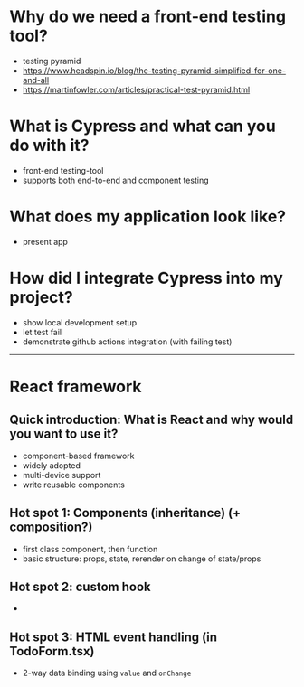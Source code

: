 # Why do we need a front-end testing tool?

- testing pyramid
- https://www.headspin.io/blog/the-testing-pyramid-simplified-for-one-and-all
- https://martinfowler.com/articles/practical-test-pyramid.html

# What is Cypress and what can you do with it?

- front-end testing-tool
- supports both end-to-end and component testing

# What does my application look like?

- present app

# How did I integrate Cypress into my project?

- show local development setup
- let test fail
- demonstrate github actions integration (with failing test)

---------------------------------

# React framework

## Quick introduction: What is React and why would you want to use it?

- component-based framework
- widely adopted
- multi-device support
- write reusable components

## Hot spot 1: Components (inheritance) (+ composition?)

- first class component, then function
- basic structure: props, state, rerender on change of state/props

## Hot spot 2: custom hook

- 

## Hot spot 3: HTML event handling (in TodoForm.tsx)

- 2-way data binding using `value` and `onChange`